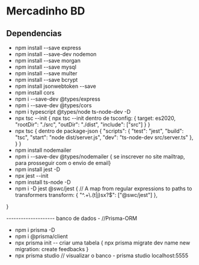 # Mercadinho BD

## Dependencias

- npm install --save express
- npm install --save-dev nodemon
- npm install --save morgan
- npm install --save mysql
- npm install --save multer
- npm install --save bcrypt
- npm install jsonwebtoken --save
- npm install cors
- npm i --save-dev @types/express
- npm i --save-dev @types/cors
- npm i typescript @types/node ts-node-dev -D
- npx tsc --init {
    npx tsc --init dentro de tsconfig: { target: es2020, "rootDir": "./src", "outDir": "./dist", "include": ["src"] }
}
- npx tsc {
    dentro de package-json { "scripts": { "test": "jest", "build": "tsc", "start": "node dist/server.js", "dev": "ts-node-dev src/server.ts" }, }
}
- npm install nodemailer
- npm i --save-dev @types/nodemailer { se inscrever no site mailtrap, para prosseguir com o envio de email}
- npm install jest -D
- npx jest --init
- npm install ts-node -D
- npm i -D jest @swc/jest {
    // A map from regular expressions to paths to transformers
   transform: {
     "^.+\\.(t|j)sx?$": ["@swc/jest"]
   },

}

-------------------- banco de dados - //Prisma-ORM

- npm i prisma -D
- npm i @prisma/client
- npx prisma init -- criar uma tabela { npx prisma migrate dev name new migration: create feedbacks }
- npx prisma studio // visualizar o banco - prisma studio localhost:5555








